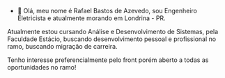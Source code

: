 - 👋 Olá, meu nome é Rafael Bastos de Azevedo, sou Engenheiro Eletricista e atualmente morando em Londrina - PR.

Atualmente estou cursando Análise e Desenvolvimento de Sistemas, pela Faculdade Estácio, buscando desenvolvimento pessoal e profissional no ramo, buscando migração de carreira.

Tenho interesse preferencialmente pelo front porém aberto a todas as oportunidades no ramo! 

<!---
azevedo93rafael/azevedo93rafael is a ✨ special ✨ repository because its `README.md` (this file) appears on your GitHub profile.
You can click the Preview link to take a look at your changes.
--->
